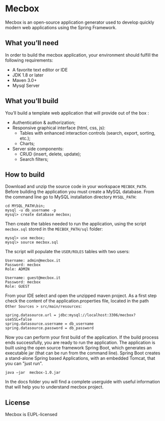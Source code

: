 # Mecbox
Mecbox is an open-source application generator used to develop quickly modern web applications using the Spring Framework.

## What you’ll need

In order to build the mecbox application, your environment should fulfill the following requirements:

* A favorite text editor or IDE
* JDK 1.8 or later
* Maven 3.0+
* Mysql Server

## What you’ll build

You’ll build a template web application that will provide out of the box :
* Authentication & authorization;
* Responsive graphical interface (html, css, js):
  * Tables with enhanced interaction controls (search, export, sorting, etc.);
  * Charts;
* Server side components:
  * CRUD (insert, delete, update);
  * Search filters;
  
## How to build
Download and unzip the source code in your workspace `MECBOX_PATH`.
Before building the application you must create a MySQL database. From the command line go to MySQL installation directory `MYSQL_PATH`:
```
cd MYSQL_PATH\bin;
mysql -u db_username -p
mysql> create database mecbox;
```
Then create the tables needed to run the application, using the script `mecbox.sql` stored in the `MECBOX_PATH/sql` folder:
```
mysql> use mecbox;
mysql> source mecbox.sql
```

The script will populate the `USER/ROLES` tables with two users:
```
Username: admin@mecbox.it
Password: mecbox
Role: ADMIN

Username: guest@mecbox.it
Password: mecbox
Role: GUEST
```

From your IDE select and open the unzipped maven project.
As a first step check the content of the application.properties file, located in the path `Other Sources > src/main/resources`:

```
spring.datasource.url = jdbc:mysql://localhost:3306/mecbox?useSSL=false
spring.datasource.username = db_username
spring.datasource.password = db_password
```
Now you can perform your first build of the application.
If the build process ends successfully, you are ready to run the application. 
The application is built using the open source framework Spring Boot, which generates an 
executable jar (that can be run from the command line). Spring Boot creates a stand-alone Spring 
based Applications, with an embedded Tomcat, that you can "just run".
```
java –jar  mecbox-1.0.jar
```
In the docs folder you will find a complete userguide with useful information that will help you to understand mecbox project.

## License
Mecbox is EUPL-licensed
